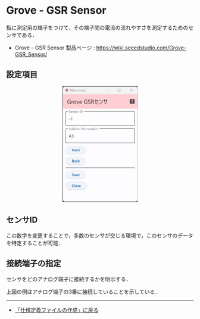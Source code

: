 # Grove - GSR Sensor

指に測定用の端子をつけて，その端子間の電流の流れやすさを測定するためのセンサである．

- Grove - GSR Sensor 製品ページ : https://wiki.seeedstudio.com/Grove-GSR_Sensor/


## 設定項目

<div style="text-align: center;">
<img src="../../images/editConfig_gsr.png" width="40%">
</div>


## センサID
この数字を変更することで，多数のセンサが交じる環境で，このセンサのデータを特定することが可能．



## 接続端子の指定
センサをどのアナログ端子に接続するかを明示する．


上図の例はアナログ端子の3番に接続していることを示している．



***

- [「仕様定義ファイルの作成」に戻る](../editConfig.md)
